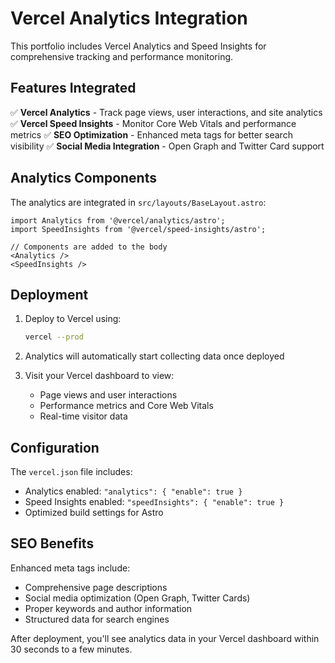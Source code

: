 # Vercel Analytics Integration

This portfolio includes Vercel Analytics and Speed Insights for comprehensive tracking and performance monitoring.

## Features Integrated

✅ **Vercel Analytics** - Track page views, user interactions, and site analytics
✅ **Vercel Speed Insights** - Monitor Core Web Vitals and performance metrics
✅ **SEO Optimization** - Enhanced meta tags for better search visibility
✅ **Social Media Integration** - Open Graph and Twitter Card support

## Analytics Components

The analytics are integrated in `src/layouts/BaseLayout.astro`:

```astro
import Analytics from '@vercel/analytics/astro';
import SpeedInsights from '@vercel/speed-insights/astro';

// Components are added to the body
<Analytics />
<SpeedInsights />
```

## Deployment

1. Deploy to Vercel using:
   ```bash
   vercel --prod
   ```

2. Analytics will automatically start collecting data once deployed

3. Visit your Vercel dashboard to view:
   - Page views and user interactions
   - Performance metrics and Core Web Vitals
   - Real-time visitor data

## Configuration

The `vercel.json` file includes:
- Analytics enabled: `"analytics": { "enable": true }`
- Speed Insights enabled: `"speedInsights": { "enable": true }`
- Optimized build settings for Astro

## SEO Benefits

Enhanced meta tags include:
- Comprehensive page descriptions
- Social media optimization (Open Graph, Twitter Cards)
- Proper keywords and author information
- Structured data for search engines

After deployment, you'll see analytics data in your Vercel dashboard within 30 seconds to a few minutes.
